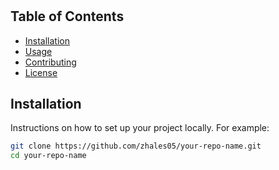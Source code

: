 # 
## Table of Contents

- [Installation](#installation)
- [Usage](#usage)
- [Contributing](#contributing)
- [License](#license)

## Installation

Instructions on how to set up your project locally. For example:

```bash
git clone https://github.com/zhales05/your-repo-name.git
cd your-repo-name
